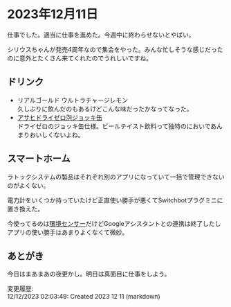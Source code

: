 # 2023年12月11日

仕事でした。適当に仕事を進めた。今週中に終わらせないとやばい。

シリウスちゃんが発売4周年なので集会をやった。みんな忙しそうな感じだったのに意外とたくさん来てくれたのでうれしいですね。

## ドリンク

- リアルゴールド ウルトラチャージレモン  
久しぶりに飲んだのもあるけどこんな味だったかなってなった。
- [アサヒドライゼロ泡ジョッキ缶](https://www.asahibeer.co.jp/dryzero/awazyokkikan/)  
ドライゼロのジョッキ缶仕様。ビールテイスト飲料って独特のにおいであんまりおいしくないよね。

## スマートホーム

ラトックシステムの製品はそれぞれ別のアプリになっていて一括で管理できないのがよくない。

電力計をいくつか持っていたけど正直使い勝手が悪くてSwitchbotプラグミニに置き換えた。

今使ってるのは[環境センサー](https://www.ratocsystems.com/products/sensor/airco2/rswfevs1/)だけどGoogleアシスタントとの連携は終了したしアプリの使い勝手はあまりよくなくて微妙。

## あとがき

今日はまあまあの夜更かし。明日は真面目に仕事をしよう。

変更履歴:  
12/12/2023 02:03:49: Created 2023 12 11 (markdown)  
